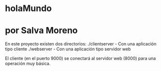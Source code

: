 # holaMundo
#
# por Salva Moreno

En este proyecto existen dos directorios:
	./clientserver	- Con una aplicación tipo cliente
	./webserver	- Con una aplicación tipo servidor web

El cliente (en el puerto 9000) se conectará al servidor web (8000) para una operación muy básica.
